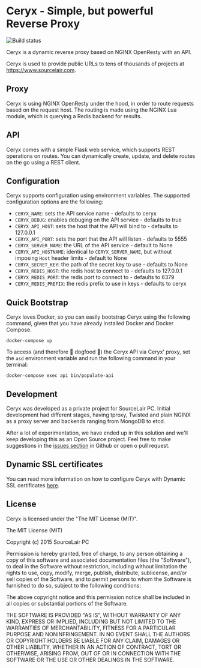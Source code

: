 # Ceryx - Simple, but powerful Reverse Proxy
![Build status](https://travis-ci.org/sourcelair/ceryx.svg?branch=master)

Ceryx is a dynamic reverse proxy based on NGINX OpenResty with an API.

Ceryx is used to provide public URLs to tens of thousands of projects at https://www.sourcelair.com.

## Proxy
Ceryx is using NGINX OpenResty under the hood, in order to route requests
based on the request host. The routing is made using the NGINX Lua module,
which is querying a Redis backend for results.

## API
Ceryx comes with a simple Flask web service, which supports REST operations on
routes. You can dynamically create, update, and delete routes on the go using
a REST client.

## Configuration
Ceryx supports configuration using environment variables. The supported
configuration options are the following:

  * ``CERYX_NAME``: sets the API service name - defaults to ceryx
  * ``CERYX_DEBUG``: enables debuging on the API service - defaults to true
  * ``CERYX_API_HOST``: sets the host that the API will bind to - defaults to 127.0.0.1
  * ``CERYX_API_PORT``: sets the port that the API will listen - defaults to 5555
  * ``CERYX_SERVER_NAME``: the URL of the API service - default to None
  * ``CERYX_API_HOSTNAME``: identical to `CERYX_SERVER_NAME`, but without imposing `Host` header limits - default to None
  * ``CERYX_SECRET_KEY``: the path of the secret key to use - defaults to None
  * ``CERYX_REDIS_HOST``: the redis host to connect to - defaults to 127.0.0.1
  * ``CERYX_REDIS_PORT``: the redis port to connect to - defaults to 6379
  * ``CERYX_REDIS_PREFIX``: the redis prefix to use in keys - defaults to ceryx

## Quick Bootstrap
Ceryx loves Docker, so you can easily bootstrap Ceryx using the following
command, given that you have already installed Docker and Docker Compose.

```
docker-compose up
```

To access (and therefore 🐶 dogfood 🐶) the Ceryx API via Ceryx' proxy, set the
`asd` environment variable and run the following command in your terminal:

```
docker-compose exec api bin/populate-api
```

## Development

Ceryx was developed as a private project for SourceLair PC. Initial development
had different stages, having tproxy, Twisted and plain NGINX as a proxy server
and backends ranging from MongoDB to etcd.

After a lot of experimentation, we have ended up in this solution and we'll
keep developing this as an Open Source project. Feel free to make suggestions
in the [issues section](https://github.com/sourcelair/ceryx/issues) in Github
or open o pull request.

## Dynamic SSL certificates

You can read more information on how to configure Ceryx with Dynamic SSL certificates [here](docs/dynamic-ssl).

## License

Ceryx is licensed under the "The MIT License (MIT)".

The MIT License (MIT)

Copyright (c) 2015 SourceLair PC

Permission is hereby granted, free of charge, to any person obtaining a copy
of this software and associated documentation files (the "Software"), to deal
in the Software without restriction, including without limitation the rights
to use, copy, modify, merge, publish, distribute, sublicense, and/or sell
copies of the Software, and to permit persons to whom the Software is
furnished to do so, subject to the following conditions:

The above copyright notice and this permission notice shall be included in
all copies or substantial portions of the Software.

THE SOFTWARE IS PROVIDED "AS IS", WITHOUT WARRANTY OF ANY KIND, EXPRESS OR
IMPLIED, INCLUDING BUT NOT LIMITED TO THE WARRANTIES OF MERCHANTABILITY,
FITNESS FOR A PARTICULAR PURPOSE AND NONINFRINGEMENT. IN NO EVENT SHALL THE
AUTHORS OR COPYRIGHT HOLDERS BE LIABLE FOR ANY CLAIM, DAMAGES OR OTHER
LIABILITY, WHETHER IN AN ACTION OF CONTRACT, TORT OR OTHERWISE, ARISING FROM,
OUT OF OR IN CONNECTION WITH THE SOFTWARE OR THE USE OR OTHER DEALINGS IN
THE SOFTWARE.
